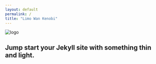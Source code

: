 ```yaml
---
layout: default
permalink: /
title: "Limo Wan Kenobi"
---
```



<div class="page-lead" style="background-image:url(http://mmistakes.github.io/skinny-bones-jekyll/images/1600x800.gif)">
  <div class="wrap page-lead-content">
    <img src="http://placehold.it/300x300&text=logo" alt="logo" class="site-logo">
    <h2>Jump start your Jekyll site with something thin and light.</h2>
  </div><!-- /.page-lead-content -->
</div><!-- /.page-lead -->